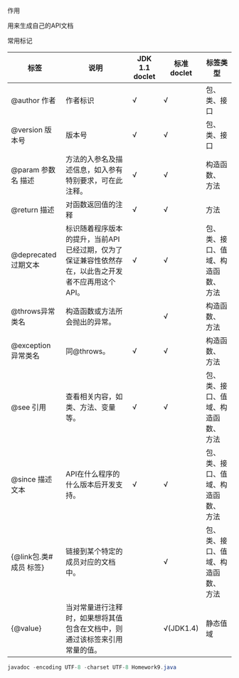 作用

用来生成自己的API文档

常用标记

| 标签                   | 说明                                                         | JDK 1.1 doclet | 标准doclet | 标签类型                            |
| ---------------------- | ------------------------------------------------------------ | -------------- | ---------- | ----------------------------------- |
| @author 作者           | 作者标识                                                     | √              | √          | 包、 类、接口                       |
| @version 版本号        | 版本号                                                       | √              | √          | 包、 类、接口                       |
| @param 参数名 描述     | 方法的入参名及描述信息，如入参有特别要求，可在此注释。       | √              | √          | 构造函数、 方法                     |
| @return 描述           | 对函数返回值的注释                                           | √              | √          | 方法                                |
| @deprecated 过期文本   | 标识随着程序版本的提升，当前API已经过期，仅为了保证兼容性依然存在，以此告之开发者不应再用这个API。 | √              | √          | 包、类、接口、值域、构造函数、 方法 |
| @throws异常类名        | 构造函数或方法所会抛出的异常。                               |                | √          | 构造函数、 方法                     |
| @exception 异常类名    | 同@throws。                                                  | √              | √          | 构造函数、 方法                     |
| @see 引用              | 查看相关内容，如类、方法、变量等。                           | √              | √          | 包、类、接口、值域、构造函数、 方法 |
| @since 描述文本        | API在什么程序的什么版本后开发支持。                          | √              | √          | 包、类、接口、值域、构造函数、 方法 |
| {@link包.类#成员 标签} | 链接到某个特定的成员对应的文档中。                           |                | √          | 包、类、接口、值域、构造函数、 方法 |
| {@value}               | 当对常量进行注释时，如果想将其值包含在文档中，则通过该标签来引用常量的值。 |                | √(JDK1.4)  | 静态值域                            |

``` java
javadoc -encoding UTF-8 -charset UTF-8 Homework9.java
```

